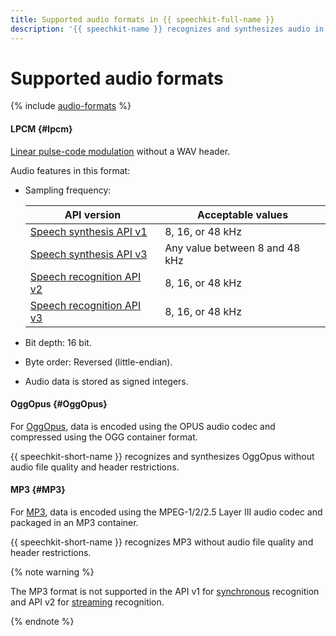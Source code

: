 ```yaml
---
title: Supported audio formats in {{ speechkit-full-name }}
description: '{{ speechkit-name }} recognizes and synthesizes audio in LPCM, OggOpus, and MP3 formats.'
---
```


# Supported audio formats

{% include [audio-formats](../_includes/speechkit/audio-formats.md) %}

#### LPCM {#lpcm}


[Linear pulse-code modulation](https://en.wikipedia.org/wiki/Pulse-code_modulation) without a WAV header.

Audio features in this format:

* Sampling frequency:

  | API version | Acceptable values |
  | --- | --- |
  | [Speech synthesis API v1](tts/index.md) | 8, 16, or 48 kHz |
  | [Speech synthesis API v3](tts-v3/api-ref/grpc/index.md) | Any value between 8 and 48 kHz |
  | [Speech recognition API v2](stt/index.md) | 8, 16, or 48 kHz |
  | [Speech recognition API v3](stt-v3/api-ref/grpc/index.md) | 8, 16, or 48 kHz |

* Bit depth: 16 bit.
* Byte order: Reversed (little-endian).
* Audio data is stored as signed integers.

#### OggOpus {#OggOpus}

For [OggOpus](https://wiki.xiph.org/OggOpus), data is encoded using the OPUS audio codec and compressed using the OGG container format.

{{ speechkit-short-name }} recognizes and synthesizes OggOpus without audio file quality and header restrictions.

#### MP3 {#MP3}

For [MP3](https://en.wikipedia.org/wiki/MP3), data is encoded using the MPEG-1/2/2.5 Layer III audio codec and packaged in an MP3 container.

{{ speechkit-short-name }} recognizes MP3 without audio file quality and header restrictions.


{% note warning %}

The MP3 format is not supported in the API v1 for [synchronous](./stt/api/request-api.md) recognition and API v2 for [streaming](./stt/api/streaming-api.md) recognition.

{% endnote %}

